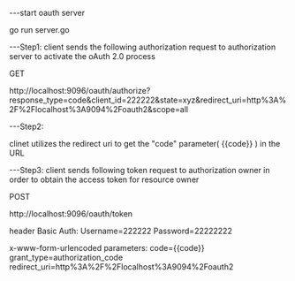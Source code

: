 ---start oauth server

go run server.go


---Step1: client sends the following authorization request to authorization server to activate the oAuth 2.0 process 

GET

http://localhost:9096/oauth/authorize?response_type=code&client_id=222222&state=xyz&redirect_uri=http%3A%2F%2Flocalhost%3A9094%2Foauth2&scope=all


---Step2: 

clinet utilizes the redirect uri to get the "code" parameter( {{code}} ) in the URL


---Step3: client sends following token request to authorization owner in order to obtain the access token for resource owner

POST

http://localhost:9096/oauth/token

header Basic Auth:
    Username=222222
    Password=22222222

x-www-form-urlencoded parameters:
    code={{code}}
    grant_type=authorization_code
    redirect_uri=http%3A%2F%2Flocalhost%3A9094%2Foauth2
